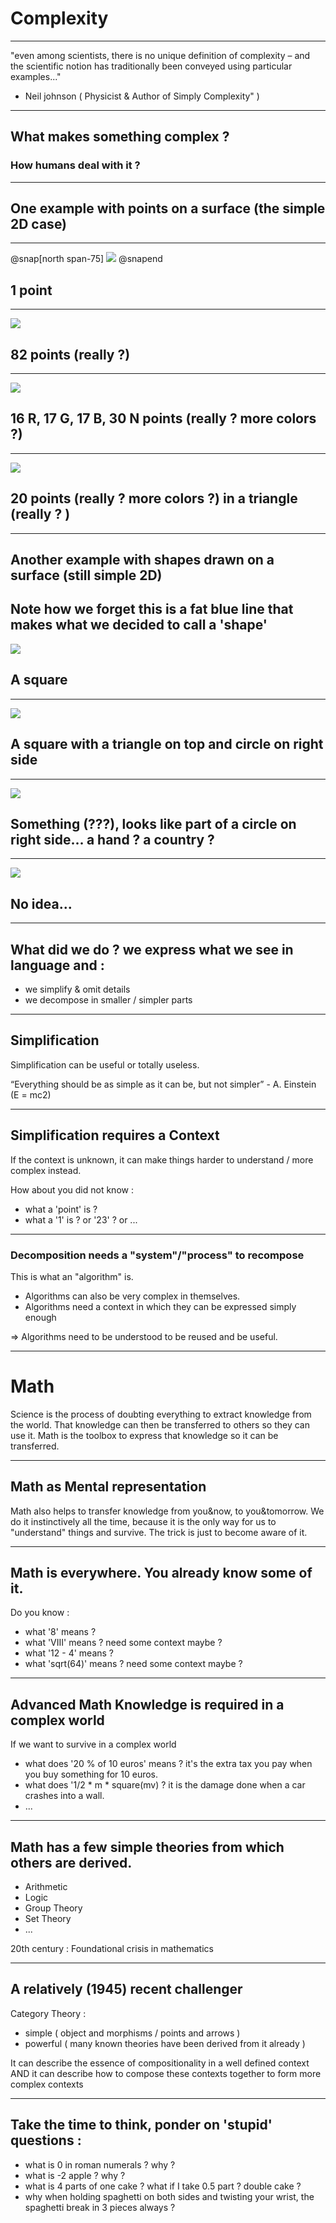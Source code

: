 # Complexity

---

"even among scientists, there is no unique definition of complexity – and the scientific notion has traditionally been conveyed using particular examples..."
- Neil johnson ( Physicist & Author of Simply Complexity" )

---

## What makes something complex ?

### How humans deal with it ?

---

## One example with points on a surface (the simple 2D case)

---

@snap[north span-75]
![](assets/complx_point.png)
@snapend

## 1 point

---


![](assets/complx_points.png)

## 82 points (really ?)


---


![](assets/complx_color_points.png)


## 16 R, 17 G, 17 B, 30 N points (really ? more colors ?)

---

![](assets/complx_color_points_tri.png)


## 20 points (really ? more colors ?) in a triangle (really ? )



---


## Another example with shapes drawn on a surface (still simple 2D)

Note how we forget this is a fat blue line that makes what we decided to call a 'shape'
---


![](assets/complx_square.png)

## A square

---

![](assets/complx_shape.png)

## A square with a triangle on top and circle on right side

---

![](assets/complx_cplxshape.png)

## Something (???), looks like part of a circle on right side... a hand ? a country ?

---

![](assets/complx_chaoshape.png)

## No idea...

---

## What did we do ? we express what we see in language and :
- we simplify & omit details
- we decompose in smaller / simpler parts

---

## Simplification

Simplification can be useful or totally useless.

“Everything should be as simple as it can be, but not simpler” - A. Einstein (E = mc2)

---

## Simplification requires a Context

If the context is unknown, it can make things harder to understand / more complex instead.

How about you did not know :
- what a 'point' is ?
- what a '1' is ? or '23' ? or ...

---

### Decomposition needs a "system"/"process" to recompose

This is what an "algorithm" is.
- Algorithms can also be very complex in themselves.
- Algorithms need a context in which they can be expressed simply enough

=> Algorithms need to be understood to be reused and be useful.

---

# Math

Science is the process of doubting everything to extract knowledge from the world.
That knowledge can then be transferred to others so they can use it.
Math is the toolbox to express that knowledge so it can be transferred.

---

## Math as Mental representation

Math also helps to transfer knowledge from you&now, to you&tomorrow.
We do it instinctively all the time, because it is the only way for us to "understand" things and survive.
The trick is just to become aware of it.

---

## Math is everywhere. You already know some of it.

Do you know : 
- what '8' means ? 
- what 'VIII' means ? need some context maybe ?
- what '12 - 4' means ?
- what 'sqrt(64)' means ? need some context maybe ?

---

## Advanced Math Knowledge is required in a complex world
 If we want to survive in a complex world
 
- what does '20 % of 10 euros' means ? it's the extra tax you pay when you buy something for 10 euros.
- what does '1/2 * m * square(mv) ? it is the damage done when a car crashes into a wall.
- ...

---

## Math has a few simple theories from which others are derived.

- Arithmetic
- Logic
- Group Theory
- Set Theory
- ...

20th century : Foundational crisis in mathematics

---

##  A relatively (1945) recent challenger

Category Theory : 
- simple ( object and morphisms / points and arrows )
- powerful ( many known theories have been derived from it already )

It can describe the essence of compositionality in a well defined context
AND it can describe how to compose these contexts together to form more complex contexts

---

## Take the time to think, ponder on 'stupid' questions :

- what is 0 in roman numerals ? why ?
- what is -2 apple ? why ?
- what is 4 parts of one cake ? what if I take 0.5 part ? double cake ?
- why when holding spaghetti on both sides and twisting your wrist, the spaghetti break in 3 pieces always ?













 













